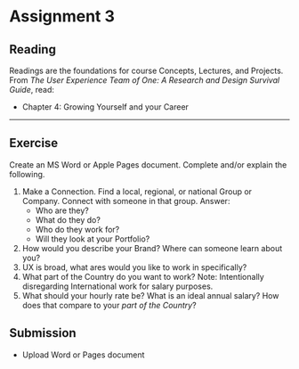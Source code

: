 # Assignment 3

## Reading
Readings are the foundations for course Concepts, Lectures, and Projects. From _The User Experience Team of One: A Research and Design Survival Guide_, read: 

* Chapter 4: Growing Yourself and your Career


---

## Exercise
Create an MS Word or Apple Pages document. Complete and/or explain the following. 

1. Make a Connection. Find a local, regional, or national Group or Company. Connect with someone in that group. Answer: 
	* Who are they? 
	* What do they do? 
	* Who do they work for?  
	* Will they look at your Portfolio? 
2. How would you describe your Brand? Where can someone learn about you? 
3. UX is broad, what ares would you like to work in specifically?
4. What part of the Country do you want to work? Note: Intentionally disregarding International work for salary purposes. 
5. What should your hourly rate be? What is an ideal annual salary? How does that compare to your _part of the Country_?


## Submission

* Upload Word or Pages document